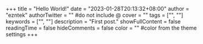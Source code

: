 +++
title = "Hello World!"
date = "2023-01-28T20:13:32+08:00"
author = "ezntek"
authorTwitter = "" #do not include @
cover = ""
tags = ["", ""]
keywords = ["", ""]
description = "First post."
showFullContent = false
readingTime = false
hideComments = false
color = "" #color from the theme settings
+++